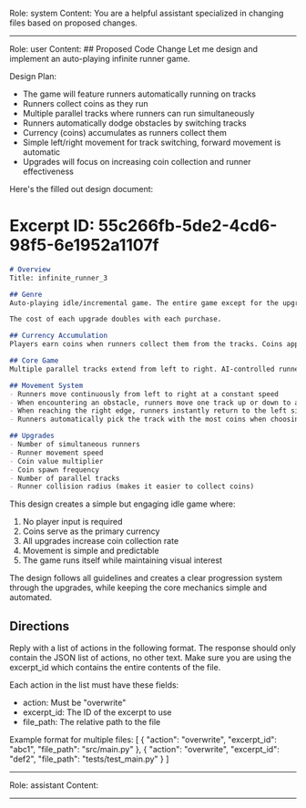 Role: system
Content: You are a helpful assistant specialized in changing files based on proposed changes.
__________________
Role: user
Content: ## Proposed Code Change
Let me design and implement an auto-playing infinite runner game.

Design Plan:
- The game will feature runners automatically running on tracks
- Runners collect coins as they run
- Multiple parallel tracks where runners can run simultaneously
- Runners automatically dodge obstacles by switching tracks
- Currency (coins) accumulates as runners collect them
- Simple left/right movement for track switching, forward movement is automatic
- Upgrades will focus on increasing coin collection and runner effectiveness

Here's the filled out design document:

# Excerpt ID: 55c266fb-5de2-4cd6-98f5-6e1952a1107f
```markdown docs/overview.md
# Overview
Title: infinite_runner_3

## Genre
Auto-playing idle/incremental game. The entire game except for the upgrades is fully automated. The player will earn more of the primary currency over time

The cost of each upgrade doubles with each purchase.

## Currency Accumulation
Players earn coins when runners collect them from the tracks. Coins appear automatically on the tracks at regular intervals. When a runner touches a coin, it's collected and added to the player's total.

## Core Game
Multiple parallel tracks extend from left to right. AI-controlled runners automatically run forward on these tracks. Coins spawn randomly on the tracks. Obstacles occasionally appear that runners must avoid by switching tracks. Each runner automatically collects coins they touch while avoiding obstacles. New runners start from the left side when they reach the right edge of the screen.

## Movement System
- Runners move continuously from left to right at a constant speed
- When encountering an obstacle, runners move one track up or down to avoid it
- When reaching the right edge, runners instantly return to the left side
- Runners automatically pick the track with the most coins when choosing where to move

## Upgrades
- Number of simultaneous runners
- Runner movement speed
- Coin value multiplier
- Coin spawn frequency
- Number of parallel tracks
- Runner collision radius (makes it easier to collect coins)
```

This design creates a simple but engaging idle game where:
1. No player input is required
2. Coins serve as the primary currency
3. All upgrades increase coin collection rate
4. Movement is simple and predictable
5. The game runs itself while maintaining visual interest

The design follows all guidelines and creates a clear progression system through the upgrades, while keeping the core mechanics simple and automated.

## Directions
Reply with a list of actions in the following format. The response should only contain the JSON list of actions, no other text.
Make sure you are using the excerpt_id which contains the entire contents of the file.

Each action in the list must have these fields:
- action: Must be "overwrite"
- excerpt_id: The ID of the excerpt to use
- file_path: The relative path to the file

Example format for multiple files:
[
    {
        "action": "overwrite",
        "excerpt_id": "abc1",
        "file_path": "src/main.py"
    },
    {
        "action": "overwrite",
        "excerpt_id": "def2",
        "file_path": "tests/test_main.py"
    }
]
__________________
Role: assistant
Content: 
__________________
